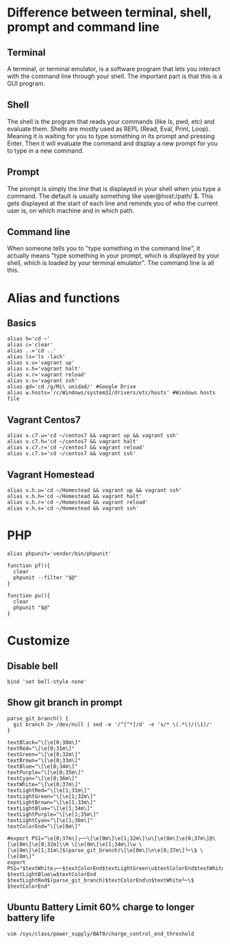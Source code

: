 # Difference between terminal, shell, prompt and command line
## Terminal
A terminal, or terminal emulator, is a software program that lets you interact with the command line through your shell. The important part is that this is a GUI program.
## Shell
The shell is the program that reads your commands (like ls, pwd, etc) and evaluate them. Shells are mostly used as REPL (Read, Eval, Print, Loop). Meaning it is waiting for you to type something in its prompt and pressing Enter. Then it will evaluate the command and display a new prompt for you to type in a new command.
## Prompt
The prompt is simply the line that is displayed in your shell when you type a command. The default is usually something like user@host:/path/ $. This gets displayed at the start of each line and reminds you of who the current user is, on which machine and in which path.
## Command line
When someone tells you to "type something in the command line", it actually means "type something in your prompt, which is displayed by your shell, which is loaded by your terminal emulator". The command line is all this.

# Alias and functions
## Basics
```
alias h='cd ~'
alias c='clear'
alias ..='cd ..'
alias ls='ls -lach'
alias v.u='vagrant up'
alias v.h='vagrant halt'
alias v.r='vagrant reload'
alias v.s='vagrant ssh'
alias gd='cd /g/Mi\ unidad/' #Google Drive
alias w.hosts='/c/Windows/system32/drivers/etc/hosts' #Windows hosts file
```
## Vagrant Centos7
```
alias v.c7.u='cd ~/centos7 && vagrant up && vagrant ssh'
alias v.c7.h='cd ~/centos7 && vagrant halt'
alias v.c7.r='cd ~/centos7 && vagrant reload'
alias v.c7.s='cd ~/centos7 && vagrant ssh'
```
## Vagrant Homestead
```
alias v.h.u='cd ~/Homestead && vagrant up && vagrant ssh'
alias v.h.h='cd ~/Homestead && vagrant halt'
alias v.h.r='cd ~/Homestead && vagrant reload'
alias v.h.s='cd ~/Homestead && vagrant ssh'
```

# PHP
```
alias phpunit='vendor/bin/phpunit'

function pf(){
  clear
  phpunit --filter "$@"
}

function pu(){
  clear
  phpunit "$@"
}

```
# Customize
## Disable bell
```
bind 'set bell-style none'
```
## Show git branch in prompt
```
parse_git_branch() {
  git branch 2> /dev/null | sed -e '/^[^*]/d' -e 's/* \(.*\)/(\1)/'
}

textBlack="\[\e[0;30m\]"
textRed="\[\e[0;31m\]"
textGreen="\[\e[0;32m\]"
textBrown="\[\e[0;33m\]"
textBlue="\[\e[0;34m\]"
textPurple="\[\e[0;35m\]"
textCyan="\[\e[0;36m\]"
textWhite="\[\e[0;37m\]"
textLightRed="\[\e[1;31m\]"
textLightGreen="\[\e[1;32m\]"
textLightBrown="\[\e[1;33m\]"
textLightBlue="\[\e[1;34m\]"
textLightPurple="\[\e[1;35m\]"
textLightCyan="\[\e[1;36m\]"
textColorEnd="\[\e[0m\]"

#export PS1="\e[0;37m\]┌──\[\e[0m\]\e[1;32m\]\u\[\e[0m\]\e[0;37m\]@\[\e[0m\]\e[0;32m]\\H \[\e[0m\]\e[1;34m\]\w \[\e[0m\]\e[1;31m\]$(parse_git_branch)\[\e[0m\]\n\e[0;37m\]└─\$ \[\e[0m\]"
export PS1="$textWhite┌──$textColorEnd$textLightGreen\u$textColorEnd$textWhite@$textColorEnd$textGreen\H$textColorEnd $textLightBlue\w$textColorEnd $textLightRed$(parse_git_branch)$textColorEnd\n$textWhite└─\$ $textColorEnd"
```
## Ubuntu Battery Limit 60% charge to longer battery life
```
vim /sys/class/power_supply/BAT0/charge_control_end_threshold
```
